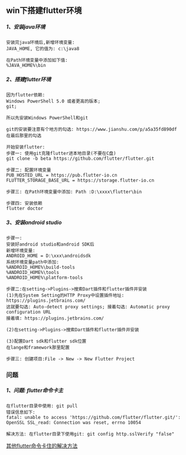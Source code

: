 win下搭建flutter环境
-----
##### 1、安装java环境
```
安装完java环境后,新增环境变量:
JAVA_HOME, 它的值为: c:\java8

在Path环境变量中添加如下值:
%JAVA_HOME%\bin
```

##### 2、搭建flutter环境
```
因为flutter依赖:
Windows PowerShell 5.0 或者更高的版本;
git;

所以先安装Windows PowerShell和git

git的安装要注意有个地方的勾选: https://www.jianshu.com/p/a5a35fd890df
在最后那里的勾选
```
```
开始安装flutter:
步骤一: 使用git克隆flutter进本地目录(不要在C盘)
git clone -b beta https://github.com/flutter/flutter.git

步骤二: 配置环境变量
PUB_HOSTED_URL = https://pub.flutter-io.cn
FLUTTER_STORAGE_BASE_URL = https://storage.flutter-io.cn

步骤三: 在Path环境变量中添加: Path :D:\xxxx\flutter\bin

步骤四: 安装依赖
flutter doctor
```
##### 3、安装android studio
```
步骤一:
安装好android studio和android SDK后
新增环境变量: 
ANDROID_HOME = D:\xxx\androidsdk 
系统环境变量path中添加:
%ANDROID_HOME%\build-tools
%ANDROID_HOME%\tools
%ANDROID_HOME%\platform-tools

步骤二:在setting->Plugins->搜索Dart插件和flutter插件并安装
(1)先在System Setting的HTTP Proxy中设置插件地址: https://plugins.jetbrains.com/
这就要勾选: Auto-detect proxy settings; 接着勾选: Automatic proxy configuration URL
接着填: https://plugins.jetbrains.com/

(2)在setting->Plugins->搜索Dart插件和flutter插件并安装

(3)配置Dart sdk和flutter sdk位置
在lange和framework那里配置

步骤三: 创建项目:File -> New -> New Flutter Project

```

### 问题
##### 1、问题: flutter命令卡主
```
在flutter目录中使用: git pull
错误信息如下:
fatal: unable to access 'https://github.com/flutter/flutter.git/': OpenSSL SSL_read: Connection was reset, errno 10054

解决方法: 在flutter目录下使用git: git config http.sslVerify "false"
```
[其他flutter命令卡住的解决方法](https://www.cnblogs.com/Grewer/p/12317848.html)
